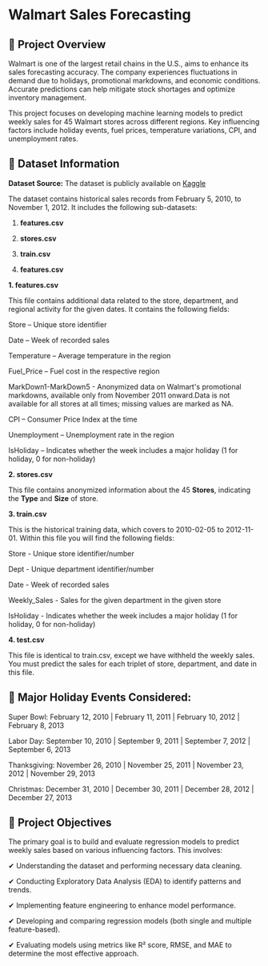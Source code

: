 # Walmart Sales Forecasting
## 📌 Project Overview
Walmart is one of the largest retail chains in the U.S., aims to enhance its sales forecasting accuracy. The company experiences fluctuations in demand due to holidays, promotional markdowns, and economic conditions. Accurate predictions can help mitigate stock shortages and optimize inventory management.

This project focuses on developing machine learning models to predict weekly sales for 45 Walmart stores across different regions. Key influencing factors include holiday events, fuel prices, temperature variations, CPI, and unemployment rates.

## 📂 Dataset Information

**Dataset Source:** The dataset is publicly available on [Kaggle](https://www.kaggle.com/competitions/walmart-recruiting-store-sales-forecasting/data)

The dataset contains historical sales records from February 5, 2010, to November 1, 2012. It includes the following sub-datasets:

1. **features.csv**

2. **stores.csv**

3. **train.csv**

4. **features.csv**

**1. features.csv**

This file contains additional data related to the store, department, and regional activity for the given dates. It contains the following fields:

Store – Unique store identifier

Date – Week of recorded sales

Temperature – Average temperature in the region

Fuel_Price – Fuel cost in the respective region

MarkDown1-MarkDown5 - Anonymized data on Walmart's promotional markdowns, available only from November 2011 onward.Data is not available for all stores at all times; missing values are marked as NA.

CPI – Consumer Price Index at the time

Unemployment – Unemployment rate in the region

IsHoliday – Indicates whether the week includes a major holiday (1 for holiday, 0 for non-holiday)

**2. stores.csv**

This file contains anonymized information about the 45 **Stores**, indicating the **Type** and **Size** of store.

**3. train.csv**

This is the historical training data, which covers to 2010-02-05 to 2012-11-01. Within this file you will find the following fields:

Store - Unique store identifier/number

Dept - Unique department identifier/number

Date - Week of recorded sales

Weekly_Sales -  Sales for the given department in the given store

IsHoliday - Indicates whether the week includes a major holiday (1 for holiday, 0 for non-holiday)

**4. test.csv**

This file is identical to train.csv, except we have withheld the weekly sales. You must predict the sales for each triplet of store, department, and date in this file.


## 🎉 Major Holiday Events Considered:

Super Bowl: February 12, 2010 | February 11, 2011 | February 10, 2012 | February 8, 2013

Labor Day: September 10, 2010 | September 9, 2011 | September 7, 2012 | September 6, 2013

Thanksgiving: November 26, 2010 | November 25, 2011 | November 23, 2012 | November 29, 2013

Christmas: December 31, 2010 | December 30, 2011 | December 28, 2012 | December 27, 2013



## 🎯 Project Objectives

The primary goal is to build and evaluate regression models to predict weekly sales based on various influencing factors. This involves:

✔ Understanding the dataset and performing necessary data cleaning.

✔ Conducting Exploratory Data Analysis (EDA) to identify patterns and trends.

✔ Implementing feature engineering to enhance model performance.

✔ Developing and comparing regression models (both single and multiple feature-based).

✔ Evaluating models using metrics like R² score, RMSE, and MAE to determine the most effective approach.

